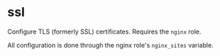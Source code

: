 # ssl

Configure TLS (formerly SSL) certificates. Requires the `nginx` role.

All configuration is done through the nginx role's `nginx_sites` variable.
